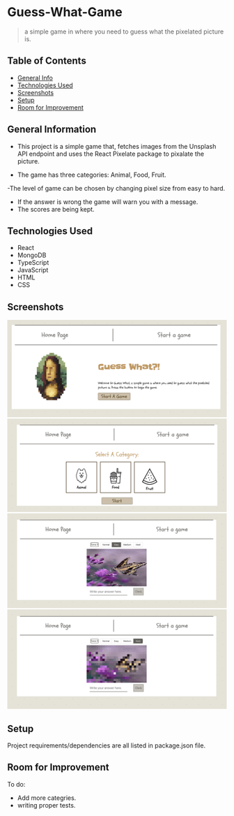 # Guess-What-Game
> a simple game in where you need to guess what the pixelated picture is. 

## Table of Contents
* [General Info](#general-information)
* [Technologies Used](#technologies-used)
* [Screenshots](#screenshots)
* [Setup](#setup)
* [Room for Improvement](#room-for-improvement)
<!-- * [License](#license) -->


## General Information
- This project is a simple game that, fetches images from the Unsplash API endpoint and uses the React Pixelate package to pixalate the picture.

- The game has three categories: Animal, Food, Fruit.

-The level of game can be chosen by changing pixel size from easy to hard.

- If the answer is wrong the game will warn you with a message.
- The scores are being kept.

<!-- You don't have to answer all the questions - just the ones relevant to your project. -->


## Technologies Used
- React
- MongoDB
- TypeScript
- JavaScript
- HTML
- CSS



## Screenshots
![Example screenshot](./img/homePage.png)
![Example screenshot](./img/category.png)
![Example screenshot](./img/Screenshot%202023-03-17%20at%2016.01.14.png)
![Example screenshot](./img/hard.png)

<!-- If you have screenshots you'd like to share, include them here. -->


## Setup
 Project requirements/dependencies are all listed in package.json file.


## Room for Improvement
To do:
- Add more categries.
- writing proper tests.


<!-- Optional -->
<!-- ## License -->
<!-- This project is open source and available under the [... License](). -->

<!-- You don't have to include all sections - just the one's relevant to your project -->